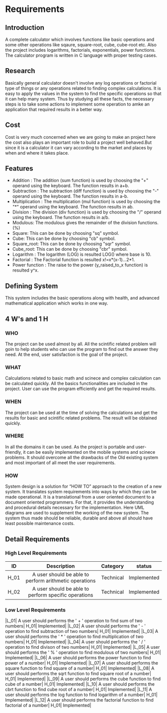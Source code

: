 <h1> Requirements </h1>

<h2> Introduction </h2>

A complete calculator which involves functions like basic operations and some other operations like sqaure, square-root, cube, cube-root etc. Also the project includes logarithms, factorials, exponentials, power functions. The calculator program is written in C language with proper testing cases.

<h2> Research </h2>

Basically general calculator doesn't involve any log operations or factorial type of things or any operations related to finding complex calculations. It is easy to apply the values in the system to find the specific operations so that it can help many system. Thus by studying all these facts, the necessary steps is to take some actions to implement some operation to amke an application that required results in a better way.

<h2> Cost </h2>

Cost is very much concerned when we are going to make an project here the cost also plays an important role to build a project well behaved.But since it is a calculator it can vary according to the market and places by when and where it takes place.

<h2> Features </h2>

* Addition : The addition (sum function) is used by choosing the "+" operand using the keyboard. The function results in a+b.
* Subtraction : The subtraction (diff function) is used by choosing the "-" operand using the keyboard. The function results in a-b.
* Multiplication : The multiplication (mul function) is used by choosing the "*" operand using the keyboard. The function results in ab.
* Division : The division (div function) is used by choosing the "/" operand using the keyboard. The function results in a/b.
* Modulous: The modulous gives the remainder of the division functions.(%)
* Square: This can be done by choosing "sq" symbol.
* Cube: This can be done by choosing "cb" symbol.
* Square_root: This can be done by choosing "sqr" symbol.
* Cube_root: This can be done by choosing "cbr" symbol.
* Logarithm : The logarithm (LOG) is resulted LOG() where base is 10.
* Factorial : The Factorial function is resulted x!=x*(x-1)...2*1.
* Power function : The raise to the power (y_raised_to_x function) is resulted y^x.

<h2> Defining System </h2>

This system includes the basic operations along with health, and advanced mathematical application which works in one way.

<h2> 4 W's and 1 H </h2>

<h3> WHO </h3>
The project can be used almost by all. All the scintific related problem will goin to help students who can use the program to find out the answer they need. At the end, user satisfaction is the goal of the project.

<h3> WHAT </h3>
Calculations related to basic math and scinece and complex calculation can be calculated quickly. All the basics functionalities are included in the project. User can use the program efficiently and get the required results.

<h3> WHEN </h3>
The project can be used at the time of solving the calculations and get the results for basic and scintific related problems. The result will be obtained quickly.

<h3> WHERE </h3>
In all the domains it can be used. As the project is portable and user-friendly, it can be easily implemented on the mobile systems and scinece problems. It should overcome all the drawbacks of the Old existing system and most important of all meet the user requirements.

<h3> HOW </h3>
System design is a solution for “HOW TO” approach to the creation of a new system. It translates system requirements into ways by which they can be made operational. It is a translational from a user oriented document to a document oriented programmers. For that, it provides the understanding and procedural details necessary for the implementation. Here UML diagrams are used to supplement the working of the new system. The system thus made should be reliable, durable and above all should have least possible maintenance costs.

<h2> Detail Requirements </h2>

<h3> High Level Requirements </h3>

|ID|	Description|	Category	|status|
|:----:|:-----:|:-----:|:------:|
|H_01|	A user should be able to perform arithmetic operations	|Technical	|Implemented|
|H_02	|A user should be able to perform specific operations|	Technical	|Implemented|


<h3> Low Level Requirements </h3>

|L_01|	A user should performs the ' + ' operation to find sum of two numbers|	H_01|	Implemented|
|L_02|	A user should performs the ' - ' operation to find subtraction of two numbers|	H_01|	Implemented|
|L_03|	A user should performs the ' * ' operation to find multiplication of two numbers|	H_01|	Implemented|
|L_04|	A user should performs the ' / ' operation to find divison of two numbers|	H_01|	Implemented|
|L_05|	A user should performs the ' % ' operation to find modulous of two numbers|	H_01|	Implemented|
|L_06|	A user should performs the power function to find power of a number|	H_01|	Implemented|
|L_07|	A user should performs the square function to find square of a number|	H_01|	Implemented|
|L_08|	A user should performs the sqrt function to find square root of a number|	H_01|	Implemented|
|L_09|	A user should performs the cube function to find cube  of a number|	H_01|	Implemented|
|L_10|	A user should performs the cbrt function to find cube root of a number|	H_01|	Implemented|
|L_11|	A user should performs the log function to find logarithm of a number|	H_01|	Implemented|
|L_12|	A user should performs the factorial function to find factorial of a number|	H_01|	Implemented|

